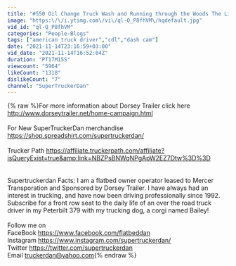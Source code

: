 ```yaml
---
title: "#550 Oil Change Truck Wash and Running through the Woods The Life of an Owner Operator Truck Driver"
image: "https:\/\/i.ytimg.com\/vi\/ql-Q_P8fhVM\/hqdefault.jpg"
vid_id: "ql-Q_P8fhVM"
categories: "People-Blogs"
tags: ["american truck driver","cdl","dash cam"]
date: "2021-11-14T23:16:59+03:00"
vid_date: "2021-11-14T16:52:04Z"
duration: "PT17M15S"
viewcount: "5964"
likeCount: "1318"
dislikeCount: "7"
channel: "SuperTruckerDan"
---
```

{% raw %}For more information about Dorsey Trailer click here  <a rel="nofollow" target="blank" href="http://www.dorseytrailer.net/home-campaign.html">http://www.dorseytrailer.net/home-campaign.html</a><br /><br />For New SuperTruckerDan merchandise  <a rel="nofollow" target="blank" href="https://shop.spreadshirt.com/supertruckerdan/">https://shop.spreadshirt.com/supertruckerdan/</a><br /><br />Trucker Path  <a rel="nofollow" target="blank" href="https://affiliate.truckerpath.com/affiliate?isQueryExist=true&amp;link=NBZPsBNWqNPgApW2EZ7Dtw%3D%3D">https://affiliate.truckerpath.com/affiliate?isQueryExist=true&amp;link=NBZPsBNWqNPgApW2EZ7Dtw%3D%3D</a><br /><br /><br />Supertruckerdan Facts: I am a flatbed owner operator leased to Mercer Transporation and Sponsored by Dorsey Trailer.  I have always had an interest in trucking, and have now been driving professionally since 1992. Subscribe for a front row seat to the daily life of an over the road truck driver in my Peterbilt 379 with my trucking dog, a corgi named Bailey!<br /><br />Follow me on<br />FaceBook  <a rel="nofollow" target="blank" href="https://www.facebook.com/flatbeddan">https://www.facebook.com/flatbeddan</a><br />Instagram  <a rel="nofollow" target="blank" href="https://www.instagram.com/supertruckerdan/">https://www.instagram.com/supertruckerdan/</a><br />Twitter  <a rel="nofollow" target="blank" href="https://twitter.com/supertruckerdan">https://twitter.com/supertruckerdan</a><br />Email truckerdan@yahoo.com{% endraw %}

